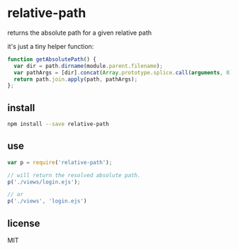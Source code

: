 # relative-path
returns the absolute path for a given relative path

it's just a tiny helper function:

```js
function getAbsolutePath() {
  var dir = path.dirname(module.parent.filename);
  var pathArgs = [dir].concat(Array.prototype.splice.call(arguments, 0));
  return path.join.apply(path, pathArgs);
};
```

## install

```bash
npm install --save relative-path
```


## use

```js
var p = require('relative-path');

// will return the resolved absolute path.
p('./views/login.ejs');

// or
p('./views', 'login.ejs')
 ```

## license
MIT
